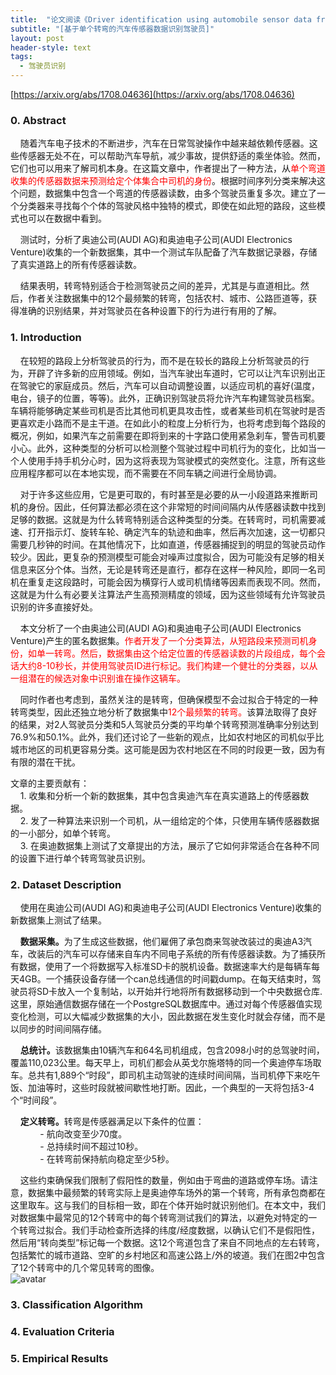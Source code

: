 ```yaml
---
title:  "论文阅读《Driver identification using automobile sensor data from a single turn》"
subtitle: "[基于单个转弯的汽车传感器数据识别驾驶员]"
layout: post
header-style: text
tags:
  - 驾驶员识别
---
```


[https://arxiv.org/abs/1708.04636](https://arxiv.org/abs/1708.04636)

### 0. Abstract ###
&#160;&#160;&#160;&#160;随着汽车电子技术的不断进步，汽车在日常驾驶操作中越来越依赖传感器。这些传感器无处不在，可以帮助汽车导航，减少事故，提供舒适的乘坐体验。然而，它们也可以用来了解司机本身。在这篇文章中，作者提出了一种方法，从<font color=red>单个弯道收集的传感器数据来预测给定个体集合中司机的身份</font>。根据时间序列分类来解决这个问题，数据集中包含一个弯道的传感器读数，由多个驾驶员重复多次。建立了一个分类器来寻找每个个体的驾驶风格中独特的模式，即使在如此短的路段，这些模式也可以在数据中看到。

&#160;&#160;&#160;&#160;测试时，分析了奥迪公司(AUDI AG)和奥迪电子公司(AUDI Electronics Venture)收集的一个新数据集，其中一个测试车队配备了汽车数据记录器，存储了真实道路上的所有传感器读数。

&#160;&#160;&#160;&#160;结果表明，转弯特别适合于检测驾驶员之间的差异，尤其是与直道相比。然后，作者关注数据集中的12个最频繁的转弯，包括农村、城市、公路匝道等，获得准确的识别结果，并对驾驶员在各种设置下的行为进行有用的了解。

### 1. Introduction ###
&#160;&#160;&#160;&#160;在较短的路段上分析驾驶员的行为，而不是在较长的路段上分析驾驶员的行为，开辟了许多新的应用领域。例如，当汽车驶出车道时，它可以让汽车识别出正在驾驶它的家庭成员。然后，汽车可以自动调整设置，以适应司机的喜好(温度，电台，镜子的位置，等等)。此外，正确识别驾驶员将允许汽车构建驾驶员档案。车辆将能够确定某些司机是否比其他司机更具攻击性，或者某些司机在驾驶时是否更喜欢走小路而不是主干道。在如此小的粒度上分析行为，也将考虑到每个路段的概况，例如，如果汽车之前需要在即将到来的十字路口使用紧急刹车，警告司机要小心。此外，这种类型的分析可以检测整个驾驶过程中司机行为的变化，比如当一个人使用手持手机分心时，因为这将表现为驾驶模式的突然变化。注意，所有这些应用程序都可以在本地实现，而不需要在不同车辆之间进行全局协调。


&#160;&#160;&#160;&#160;对于许多这些应用，它是更可取的，有时甚至是必要的从一小段道路来推断司机的身份。因此，任何算法都必须在这个非常短的时间间隔内从传感器读数中找到足够的数据。这就是为什么转弯特别适合这种类型的分类。在转弯时，司机需要减速、打开指示灯、旋转车轮、确定汽车的轨迹和曲率，然后再次加速，这一切都只需要几秒钟的时间。在其他情况下，比如直道，传感器捕捉到的明显的驾驶员动作较少。因此，更复杂的预测模型可能会对噪声过度拟合，因为可能没有足够的相关信息来区分个体。当然，无论是转弯还是直行，都存在这样一种风险，即同一名司机在重复走这段路时，可能会因为横穿行人或司机情绪等因素而表现不同。然而，这就是为什么有必要关注算法产生高预测精度的领域，因为这些领域有允许驾驶员识别的许多直接好处。


&#160;&#160;&#160;&#160;本文分析了一个由奥迪公司(AUDI AG)和奥迪电子公司(AUDI Electronics Venture)产生的匿名数据集。<font color=red>作者开发了一个分类算法，从短路段来预测司机身份，如单一转弯。然后，数据集由这个给定位置的传感器读数的片段组成，每个会话大约8-10秒长，并使用驾驶员ID进行标记。我们构建一个健壮的分类器，以从一组潜在的候选对象中识别谁在操作这辆车。</font>


&#160;&#160;&#160;&#160;同时作者也考虑到，虽然关注的是转弯，但确保模型不会过拟合于特定的一种转弯类型，因此还独立地分析了数据集中<font color=red>12个最频繁的转弯。</font>该算法取得了良好的结果，对2人驾驶员分类和5人驾驶员分类的平均单个转弯预测准确率分别达到76.9%和50.1%。此外，我们还讨论了一些新的观点，比如农村地区的司机似乎比城市地区的司机更容易分类。这可能是因为农村地区在不同的时段更一致，因为有有限的潜在干扰。


文章的主要贡献有：  
&#160;&#160;&#160;&#160;1. 收集和分析一个新的数据集，其中包含奥迪汽车在真实道路上的传感器数据。  
&#160;&#160;&#160;&#160;2. 发了一种算法来识别一个司机，从一组给定的个体，只使用车辆传感器数据的一小部分，如单个转弯。  
&#160;&#160;&#160;&#160;3. 在奥迪数据集上测试了文章提出的方法，展示了它如何非常适合在各种不同的设置下进行单个转弯驾驶员识别。


### 2. Dataset Description ###
&#160;&#160;&#160;&#160;使用在奥迪公司(AUDI AG)和奥迪电子公司(AUDI Electronics Venture)收集的新数据集上测试了结果。


&#160;&#160;&#160;&#160;<b>数据采集。</b>为了生成这些数据，他们雇佣了承包商来驾驶改装过的奥迪A3汽车，改装后的汽车可以存储来自车内不同电子系统的所有传感器读数。为了捕获所有数据，使用了一个将数据写入标准SD卡的脱机设备。数据速率大约是每辆车每天4GB。一个捕获设备存储一个can总线通信的时间戳dump。在每天结束时，驾驶员将SD卡放入一个复制站，以开始并行地将所有数据移动到一个中央数据仓库.这里，原始通信数据存储在一个PostgreSQL数据库中。通过对每个传感器值实现变化检测，可以大幅减少数据集的大小，因此数据在发生变化时就会存储，而不是以同步的时间间隔存储。


&#160;&#160;&#160;&#160;<b>总统计。</b>该数据集由10辆汽车和64名司机组成，包含2098小时的总驾驶时间，覆盖110,023公里。每天早上，司机们都会从英戈尔施塔特的同一个奥迪停车场取车。总共有1,889个“时段”，即司机主动驾驶的连续时间间隔，当司机停下来吃午饭、加油等时，这些时段就被间歇性地打断。因此，一个典型的一天将包括3-4个“时间段”。


&#160;&#160;&#160;&#160;<b>定义转弯。</b>转弯是传感器满足以下条件的位置：  
&#160;&#160;&#160;&#160;&#160;&#160;&#160;&#160;&#160;&#160;&#160;&#160;- 航向改变至少70度。  
&#160;&#160;&#160;&#160;&#160;&#160;&#160;&#160;&#160;&#160;&#160;&#160;- 总持续时间不超过10秒。  
&#160;&#160;&#160;&#160;&#160;&#160;&#160;&#160;&#160;&#160;&#160;&#160;- 在转弯前保持航向稳定至少5秒。


&#160;&#160;&#160;&#160;这些约束确保我们限制了假阳性的数量，例如由于弯曲的道路或停车场。请注意，数据集中最频繁的转弯实际上是奥迪停车场外的第一个转弯，所有承包商都在这里取车。这与我们的目标相一致，即在个体开始时就识别他们。在本文中，我们对数据集中最常见的12个转弯中的每个转弯测试我们的算法，以避免对特定的一个转弯过拟合。我们手动检查所选择的纬度/经度数据，以确认它们不是假阳性，然后用“转向类型”标记每一个数据。这12个弯道包含了来自不同地点的左右转弯，包括繁忙的城市道路、空旷的乡村地区和高速公路上/外的坡道。我们在图2中包含了12个转弯中的几个常见转弯的图像。  
![avatar](../../Project/sjx5978.github.io/img/article1/figure2.jpg)

### 3. Classification Algorithm ###



### 4. Evaluation Criteria ###


### 5. Empirical Results ###


